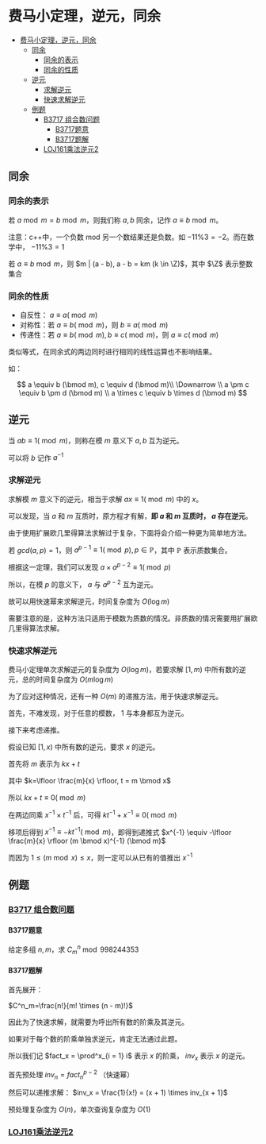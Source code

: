 # 费马小定理，逆元，同余

- [费马小定理，逆元，同余](#费马小定理逆元同余)
  - [同余](#同余)
    - [同余的表示](#同余的表示)
    - [同余的性质](#同余的性质)
  - [逆元](#逆元)
    - [求解逆元](#求解逆元)
    - [快速求解逆元](#快速求解逆元)
  - [例题](#例题)
    - [B3717 组合数问题](#b3717-组合数问题)
      - [B3717题意](#b3717题意)
      - [B3717题解](#b3717题解)
    - [LOJ161乘法逆元2](#loj161乘法逆元2)

## 同余

### 同余的表示

若 $a \bmod m = b \bmod m$，则我们称 $a, b$ 同余，记作 $a \equiv b \bmod m$。

注意：c++中，一个负数 mod 另一个数结果还是负数。如 $-11 \% 3 = -2$。而在数学中， $-11 \% 3 = 1$

若 $a \equiv b \bmod m$，则 $m | (a - b), a - b = km (k \in \Z)$，其中 $\Z$ 表示整数集合

### 同余的性质

- 自反性： $a \equiv a (\bmod m)$
- 对称性：若 $a \equiv b (\bmod m)$，则 $b \equiv a (\bmod m)$
- 传递性：若 $a \equiv b (\bmod m), b \equiv c (\bmod m)$，则 $a \equiv c (\bmod m)$

类似等式，在同余式的两边同时进行相同的线性运算也不影响结果。

如：

$$
a \equiv b (\bmod m), c \equiv d (\bmod m)\\
\Downarrow \\
a \pm c \equiv b \pm d (\bmod m) \\
a \times c \equiv b \times d (\bmod m)
$$

## 逆元

当 $ab \equiv 1 (\bmod m)$，则称在模 $m$ 意义下 $a, b$ 互为逆元。

可以将 $b$ 记作 $a^{-1}$

### 求解逆元

求解模 $m$ 意义下的逆元，相当于求解 $ax \equiv 1 (\bmod m)$ 中的 $x$。

可以发现，当 $a$ 和 $m$ 互质时，原方程才有解，**即 $a$ 和 $m$ 互质时， $a$ 存在逆元**。

由于使用扩展欧几里得算法求解过于复杂，下面将会介绍一种更为简单地方法。

若 $gcd(a, p) = 1$，则 $a^{p - 1} \equiv 1 (\bmod p), p \in \mathbb P$，其中 $\mathbb P$ 表示质数集合。

根据这一定理，我们可以发现 $a \times a^{p - 2} \equiv 1 (\bmod p)$

所以，在模 $p$ 的意义下， $a$ 与 $a^{p - 2}$ 互为逆元。

故可以用快速幂来求解逆元，时间复杂度为 $O(\log m)$

需要注意的是，这种方法只适用于模数为质数的情况。非质数的情况需要用扩展欧几里得算法求解。

### 快速求解逆元

费马小定理单次求解逆元的复杂度为 $O(\log m)$，若要求解 $[1, m)$ 中所有数的逆元，总的时间复杂度为 $O(m \log m)$

为了应对这种情况，还有一种 $O(m)$ 的递推方法，用于快速求解逆元。

首先，不难发现，对于任意的模数， $1$ 与本身都互为逆元。

接下来考虑递推。

假设已知 $[1, x)$ 中所有数的逆元，要求 $x$ 的逆元。

首先将 $m$ 表示为 $kx + t$

其中 $k=\lfloor \frac{m}{x} \rfloor, t = m \bmod x$

所以 $kx + t \equiv 0 (\bmod m)$

在两边同乘 $x^{-1} \times t^{-1}$ 后，可得 $kt^{-1} + x^{-1} \equiv 0 (\bmod m)$

移项后得到 $x^{-1} \equiv -kt^{-1} (\bmod m)$，即得到递推式 $x^{-1} \equiv -\lfloor \frac{m}{x} \rfloor (m \bmod x)^{-1} (\bmod m)$

而因为 $1 \le (m \bmod x) \le x$，则一定可以从已有的值推出 $x^{-1}$

## 例题

### [B3717 组合数问题](https://www.luogu.com.cn/problem/B3717)

#### B3717题意

给定多组 $n, m$，求 $C^n_m \bmod 998244353$

#### B3717题解

首先展开：

$C^n_m=\frac{n!}{m! \times (n - m)!}$

因此为了快速求解，就需要为呼出所有数的阶乘及其逆元。

如果对于每个数的阶乘单独求逆元，肯定无法通过此题。

所以我们记 $fact_x = \prod^x_{i = 1} i$ 表示 $x$ 的阶乘， $inv_x$ 表示 $x$ 的逆元。

首先预处理 $inv_n = fact_n^{p - 2}$ （快速幂）

然后可以递推求解： $inv_x = \frac{1}{x!} = (x + 1) \times inv_{x + 1}$

预处理复杂度为 $O(n)$，单次查询复杂度为 $O(1)$

### [LOJ161乘法逆元2](https://loj.ac/p/161)
